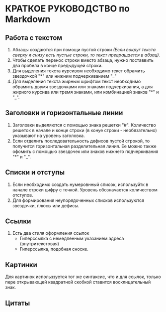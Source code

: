 # КРАТКОЕ РУКОВОДСТВО по Markdown #  
## Работа с текстом ##  
1. Абзацы создаются при помощи пустой строки *(Если вокруг текста сверху и снизу есть пустые строки, то текст превращается в абзац).*
2. Чтобы сделать перенос строки вместо абзаца, нужно поставвить два пробела в конце предыдущей строки.
3. Для выделения текста курсивом необходимо текст обрамить звездочкой "*" или нижним подчеркиванием "_"
4. Для выделения текста жирным шрифтом текст необходимо обрамить двумя звездочками или знаками подчеркивания, а для жирного курсива или тремя знаками, или комбинацией знаков "*" и "_".
## Заголовки и горизонтальные линии  
1. Заголовки выделяются с помощью знака решетки "#". Количество решеток в начале и конце строки (в конуе строки - необязательно) указывают на уровень заголовка.
2. Если отделить последовательность дефисов пустой строкой, то получится горизонтальная разделительная линия. Ее можно также офомить с помощью звездочек или знаков нижнего подчеркивания "*" и "_".

## Списки и отступы  
1. Если необходимо создать нумеровнный список, используйтк в начале строки цифру с точкой. Уровень обозначается количеством отступов.
2. Для формирования неупорядоченных списков используются звездочки, плюсы или дефисы.

## Ссылки
1. Есть два стиля оформления ссылок
     - Гиперссылка с немедленным указанием адреса (внутритекстовая)
     - Гиперссылка, подобная сноске.

## Картинки 
Для картинок использзуется тот же синтаксис, что и для ссылок, только пере открывающей квадратной скобкой ставится восклицательный знак. 

## Цитаты